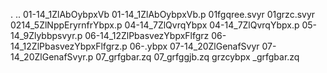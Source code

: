 .
..
01-14_1ZlAbOybpxVb
01-14_1ZlAbOybpxVb.p
01fgqree.svyr
01grzc.svyr
0214_5ZlNppEryrnfrYbpx.p
04-14_7ZlQvrqYbpx
04-14_7ZlQvrqYbpx.p
05-14_9Zlybbpsvyr.p
06-14_12ZlPbasvezYbpxFlfgrz
06-14_12ZlPbasvezYbpxFlfgrz.p
06-.ybpx
07-14_20ZlGenafSvyr
07-14_20ZlGenafSvyr.p
07_grfgbar.zq
07_grfggjb.zq
grzcybpx
_grfgbar.zq
